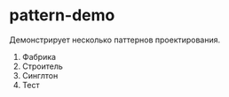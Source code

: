 # pattern-demo

Демонстрирует несколько паттернов проектирования.
1. Фабрика
2. Строитель
3. Синглтон
4. Тест
